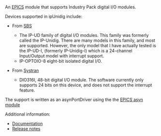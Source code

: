 An [EPICS](http://www.aps.anl.gov/epics/) module that supports Industry Pack digital I/O modules.

Devices supported in ipUnidig include:
* From [SBS](http://www.sbs.com)
  * The IP-UD family of digital I/O modules. This family was formerly called the IP-Unidig.
    There are many models in this family, and most are supported. However, the only
    model that I have actually tested is the IP-UD-I, (formerly IP-Unidig-I) which is
    a 24-channel Input/Output model with interrupt support.
  * IP-OPTOIO-8 eight-bit isolated digital I/O.

* From [Systran](http://www.systran.com)
  * DIO316I, 48-bit digital I/O module. The software currently only supports 24 bits
    on this device, and does not support the interrupt feature.

The support is written as an asynPortDriver using the the [EPICS asyn module](https://github.com/epics-modules/asyn)

Additional information:
* [Documentation](http://cars.uchicago.edu/software/epics/ipUnidigDoc.html)
* [Release notes](http://cars.uchicago.edu/software/epics/ipUnidigReleaseNotes.html)
